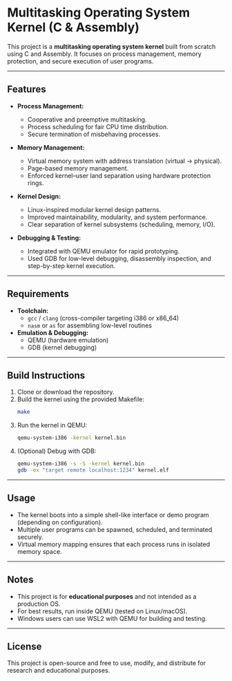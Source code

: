 # Multitasking Operating System Kernel (C & Assembly)

This project is a **multitasking operating system kernel** built from scratch using C and Assembly. It focuses on process management, memory protection, and secure execution of user programs.

---

## Features

- **Process Management:**

  - Cooperative and preemptive multitasking.
  - Process scheduling for fair CPU time distribution.
  - Secure termination of misbehaving processes.

- **Memory Management:**

  - Virtual memory system with address translation (virtual → physical).
  - Page-based memory management.
  - Enforced kernel–user land separation using hardware protection rings.

- **Kernel Design:**

  - Linux-inspired modular kernel design patterns.
  - Improved maintainability, modularity, and system performance.
  - Clear separation of kernel subsystems (scheduling, memory, I/O).

- **Debugging & Testing:**

  - Integrated with QEMU emulator for rapid prototyping.
  - Used GDB for low-level debugging, disassembly inspection, and step-by-step kernel execution.

---

## Requirements

- **Toolchain:**
  - `gcc` / `clang` (cross-compiler targeting i386 or x86\_64)
  - `nasm` or `as` for assembling low-level routines
- **Emulation & Debugging:**
  - QEMU (hardware emulation)
  - GDB (kernel debugging)

---

## Build Instructions

1. Clone or download the repository.
2. Build the kernel using the provided Makefile:
   ```bash
   make
   ```
3. Run the kernel in QEMU:
   ```bash
   qemu-system-i386 -kernel kernel.bin
   ```
4. (Optional) Debug with GDB:
   ```bash
   qemu-system-i386 -s -S -kernel kernel.bin
   gdb -ex "target remote localhost:1234" kernel.elf
   ```

---

## Usage

- The kernel boots into a simple shell-like interface or demo program (depending on configuration).
- Multiple user programs can be spawned, scheduled, and terminated securely.
- Virtual memory mapping ensures that each process runs in isolated memory space.

---

## Notes

- This project is for **educational purposes** and not intended as a production OS.
- For best results, run inside QEMU (tested on Linux/macOS).
- Windows users can use WSL2 with QEMU for building and testing.

---

## License

This project is open-source and free to use, modify, and distribute for research and educational purposes.
